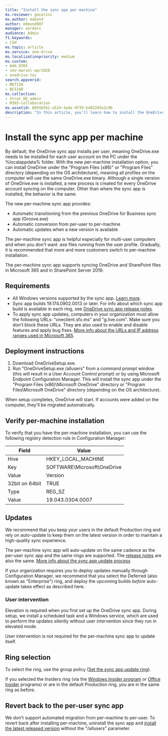 ```yaml
---
title: "Install the sync app per machine"
ms.reviewer: gacarini
ms.author: mabond
author: mkbond007
manager: serdars
audience: Admin
f1.keywords:
- CSH
ms.topic: article
ms.service: one-drive
ms.localizationpriority: medium
ms.custom:
- Adm_O365
- seo-marvel-apr2020
- onedrive-toc
search.appverid:
- MET150
- BCS160
ms.collection:
- Strat_OD_admin
- M365-collaboration
ms.assetid: 6891b561-a52d-4ade-9f39-b492285e2c9b
description: "In this article, you'll learn how to install the OneDrive sync app for every user account on a Windows PC."
---
```


# Install the sync app per machine

By default, the OneDrive sync app installs per user, meaning OneDrive.exe needs to be installed for each user account on the PC under the %localappdata% folder. With the new per-machine installation option, you can install OneDrive under the "Program Files (x86)"  or "Program Files" directory (depending on the OS architecture), meaning all profiles on the computer will use the same OneDrive.exe binary. Although a single version of OneDrive.exe is installed, a new process is created for every OneDrive account syncing on the computer. Other than where the sync app is installed, the behavior is the same.

The new per-machine sync app provides:

- Automatic transitioning from the previous OneDrive for Business sync app (Groove.exe)
- Automatic conversion from per-user to per-machine
- Automatic updates when a new version is available

The per-machine sync app is helpful especially for multi-user computers and when you don't want .exe files running from the user profile. Gradually, it is recommended that more and more customers switch to per-machine installation.

The per-machine sync app supports syncing OneDrive and SharePoint files in Microsoft 365 and in SharePoint Server 2019.

## Requirements

- All Windows versions supported by the sync app. [Learn more](https://support.office.com/article/cc0cb2b8-f446-445c-9b52-d3c2627d681e).
- Sync app builds 19.174.0902.0013 or later. For info about which sync app build is available in each ring, see [OneDrive sync app release notes](https://support.office.com/article/845dcf18-f921-435e-bf28-4e24b95e5fc0).
- To apply sync app updates, computers in your organization must allow the following URLs: "oneclient.sfx.ms" and "g.live.com". Make sure you don't block these URLs. They are also used to enable and disable features and apply bug fixes. [More info about the URLs and IP address ranges used in Microsoft 365](/office365/enterprise/urls-and-ip-address-ranges).

## Deployment instructions

1. Download OneDriveSetup.exe.
2. Run "OneDriveSetup.exe /allusers" from a command prompt window (this will result in a User Account Control prompt) or by using Microsoft Endpoint Configuration Manager. This will install the sync app under the "Program Files (x86)\Microsoft OneDrive" directory or "Program Files\Microsoft OneDrive" directory (depending on the OS architecture).

When setup completes, OneDrive will start. If accounts were added on the computer, they'll be migrated automatically.

## Verify per-machine installation

To verify that you have the per-machine installation, you can use the following registry detection rule in Configuration Manager:

|Field|Value|
|---|---|
|Hive|HKEY_LOCAL_MACHINE|
|Key|SOFTWARE\Microsoft\OneDrive|
|Value|Version|
|32bit on 64bit| TRUE|
|Type|REG_SZ|
|Value|19.043.0304.0007|

## Updates

We recommend that you keep your users in the default Production ring and rely on auto-update to keep them on the latest version in order to maintain a high-quality sync experience.

The per-machine sync app will auto-update on the same cadence as the per-user sync app and the same rings are supported. The [release notes](https://support.office.com/article/845dcf18-f921-435e-bf28-4e24b95e5fc0) are also the same. [More info about the sync app update process](sync-client-update-process.md)

If your organization requires you to deploy updates manually through Configuration Manager, we recommend that you select the Deferred (also known as "Enterprise") ring, and deploy the upcoming builds *before* auto-update takes effect as described here.

### User intervention

Elevation is required when you first set up the OneDrive sync app. During setup, we install a scheduled task and a Windows service, which are used to perform the updates silently without user intervention since they run in elevated mode.

User intervention is not required for the per-machine sync app to update itself.

## Ring selection

To select the ring, use the group policy ([Set the sync app update ring](use-group-policy.md#set-the-sync-app-update-ring)).

If you selected the Insiders ring (via the [Windows Insider program](https://insider.windows.com/) or [Office Insider](https://products.office.com/office-insider) programs) or are in the default Production ring, you are in the same ring as before.

## Revert back to the per-user sync app

We don't support automated migration from per-machine to per-user. To revert back after installing per-machine, uninstall the sync app and [install the latest released version](https://go.microsoft.com/fwlink/?linkid=844652) without the "/allusers" parameter.
